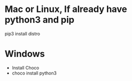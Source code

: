 # Mac or Linux, If already have python3 and pip
pip3 install distro

# Windows 
- Install Choco
- choco install python3
